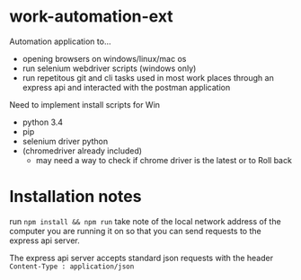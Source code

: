 # work-automation-ext

Automation application to...
- opening browsers on windows/linux/mac os
- run selenium webdriver scripts (windows only)
- run repetitous git and cli tasks used in most work places
through an express api and interacted with the postman application

Need to implement install scripts for Win
- python 3.4
- pip
- selenium driver python
- (chromedriver already included)
    - may need a way to check if chrome driver is the latest or to Roll back

# Installation notes
run ```npm install && npm run```
take note of the local network address of the computer you are running it on so that you can send requests to the express api server.

The express api server accepts standard json requests with the header ```Content-Type : application/json```
